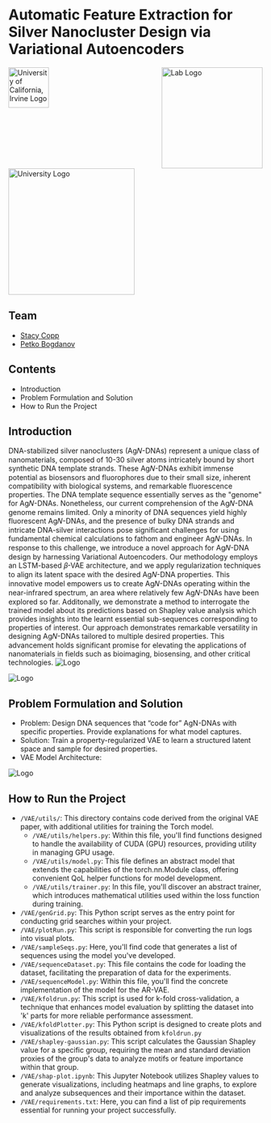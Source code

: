 
# Automatic Feature Extraction for Silver Nanocluster Design via Variational Autoencoders




<div style="display: flex; justify-content: space-between;">
    <img src="https://upload.wikimedia.org/wikipedia/en/thumb/0/0e/University_of_California%2C_Irvine_seal.svg/150px-University_of_California%2C_Irvine_seal.svg.png" alt="University of California, Irvine Logo" width="80">
    <img src="https://www.cs.albany.edu/~petko/lab/img/logo1.png" alt="Lab Logo" width="200">
</div>
<img src="https://www.cs.albany.edu/sccepr/img/logo1.png" alt="University Logo" width="250">



## Team
- [Stacy Copp](https://copplab.eng.uci.edu/)
- [Petko Bogdanov](http://www.cs.albany.edu/~petko/lab/)
## Contents 

 - Introduction
 - Problem Formulation and Solution
 - How to Run the Project


## Introduction
DNA-stabilized silver nanoclusters (Ag𝑁-DNAs) represent a unique class of nanomaterials, composed of 10-30 silver atoms intricately bound by short synthetic DNA template strands. These Ag𝑁-DNAs exhibit immense potential as biosensors and fluorophores due to their small size, inherent compatibility with biological systems, and remarkable fluorescence properties. The DNA template sequence essentially serves as the "genome" for Ag𝑁-DNAs. Nonetheless, our current comprehension of the Ag𝑁-DNA genome remains limited. Only a minority of DNA sequences yield highly fluorescent Ag𝑁-DNAs, and the presence of bulky DNA strands and intricate DNA-silver interactions pose significant challenges for using fundamental chemical calculations to fathom and engineer Ag𝑁-DNAs.
In response to this challenge, we introduce a novel approach for Ag𝑁-DNA design by harnessing Variational Autoencoders. Our methodology employs an LSTM-based 𝛽-VAE architecture, and we apply regularization techniques to align its latent space with the desired Ag𝑁-DNA properties. This innovative model empowers us to create Ag𝑁-DNAs operating within the near-infrared spectrum, an area where relatively few Ag𝑁-DNAs have been explored so far.
Additonally, we demonstrate a method to interrogate the trained model about its predictions based on Shapley value analysis which provides insights into the learnt essential sub-sequences corresponding to properties of interest. 
Our approach demonstrates remarkable versatility in designing Ag𝑁-DNAs tailored to multiple desired properties. This advancement holds significant promise for elevating the applications of nanomaterials in  fields such as bioimaging, biosensing, and other critical technologies.
![Logo](https://imageupload.io/ib/LuxfBl1wquzLM8y_1699199518.png)





![Logo](https://imageupload.io/ib/2J254j1PUyKMeyL_1699199752.png)

## Problem Formulation and Solution
- Problem: Design DNA sequences that “code for” AgN-DNAs with specific properties. Provide explanations for what model captures.
- Solution: Train a property-regularized VAE to learn a structured latent space and sample for desired properties.
- VAE Model Architecture:

![Logo](https://imageupload.io/ib/Ke1xrj8yJHCngG2_1699200592.png)

## How to Run the Project
- `/VAE/utils/`: This directory contains code derived from the original VAE paper, with additional utilities for training the Torch model.
    - `/VAE/utils/helpers.py`: Within this file, you'll find functions designed to handle the availability of CUDA (GPU) resources, providing utility in managing GPU usage.
    - `/VAE/utils/model.py`: This file defines an abstract model that extends the capabilities of the torch.nn.Module class, offering convenient QoL helper functions for model development.
    - `/VAE/utils/trainer.py`: In this file, you'll discover an abstract trainer, which introduces mathematical utilities used within the loss function during training.
- `/VAE/genGrid.py`: This Python script serves as the entry point for conducting grid searches within your project. 
- `/VAE/plotRun.py`: This script is responsible for converting the run logs into visual plots.
- `/VAE/sampleSeqs.py`:  Here, you'll find code that generates a list of sequences using the model you've developed.
- `/VAE/sequenceDataset.py`: This file contains the code for loading the dataset, facilitating the preparation of data for the experiments.
- `/VAE/sequenceModel.py`: Within this file, you'll find the concrete implementation of the model for the AR-VAE. 
- `/VAE/kfoldrun.py`: This script is used for k-fold cross-validation, a technique that enhances model evaluation by splitting the dataset into 'k' parts for more reliable performance assessment.
- `/VAE/kfoldPlotter.py`: This Python script is designed to create plots and visualizations of the results obtained from `kfoldrun.py` 
- `/VAE/shapley-gaussian.py`: This script calculates the Gaussian Shapley value for a specific group, requiring the mean and standard deviation proxies of the group's data to analyze motifs or feature importance within that group.
- `/VAE/shap-plot.ipynb`: This Jupyter Notebook utilizes Shapley values to generate visualizations, including heatmaps and line graphs, to explore and analyze subsequences and their importance within the dataset.
- `/VAE/requirements.txt`: Here, you can find a list of pip requirements essential for running your project successfully.   
